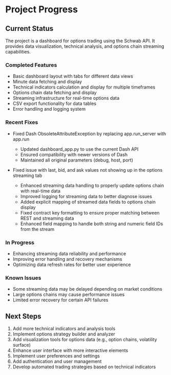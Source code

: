 # Project Progress

## Current Status

The project is a dashboard for options trading using the Schwab API. It provides data visualization, technical analysis, and options chain streaming capabilities.

### Completed Features

- Basic dashboard layout with tabs for different data views
- Minute data fetching and display
- Technical indicators calculation and display for multiple timeframes
- Options chain data fetching and display
- Streaming infrastructure for real-time options data
- CSV export functionality for data tables
- Error handling and logging system

### Recent Fixes

- Fixed Dash ObsoleteAttributeException by replacing app.run_server with app.run
  - Updated dashboard_app.py to use the current Dash API
  - Ensured compatibility with newer versions of Dash
  - Maintained all original parameters (debug, host, port)

- Fixed issue with last, bid, and ask values not showing up in the options streaming tab
  - Enhanced streaming data handling to properly update options chain with real-time data
  - Improved logging for streaming data to better diagnose issues
  - Added explicit mapping of streamed data fields to options chain display
  - Fixed contract key formatting to ensure proper matching between REST and streaming data
  - Enhanced field mapping to handle both string and numeric field IDs from the stream

### In Progress

- Enhancing streaming data reliability and performance
- Improving error handling and recovery mechanisms
- Optimizing data refresh rates for better user experience

### Known Issues

- Some streaming data may be delayed depending on market conditions
- Large options chains may cause performance issues
- Limited error recovery for certain API failures

## Next Steps

1. Add more technical indicators and analysis tools
2. Implement options strategy builder and analyzer
3. Add visualization tools for options data (e.g., option chains, volatility surface)
4. Enhance user interface with more interactive elements
5. Implement user preferences and settings
6. Add authentication and user management
7. Develop automated trading strategies based on technical indicators
